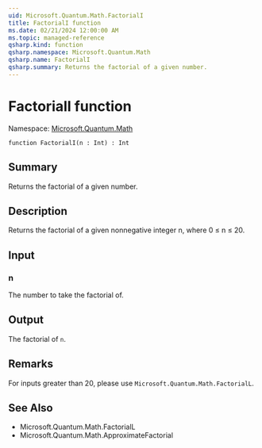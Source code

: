 ```yaml
---
uid: Microsoft.Quantum.Math.FactorialI
title: FactorialI function
ms.date: 02/21/2024 12:00:00 AM
ms.topic: managed-reference
qsharp.kind: function
qsharp.namespace: Microsoft.Quantum.Math
qsharp.name: FactorialI
qsharp.summary: Returns the factorial of a given number.
---
```


# FactorialI function

Namespace: [Microsoft.Quantum.Math](xref:Microsoft.Quantum.Math)

```qsharp
function FactorialI(n : Int) : Int
```

## Summary
Returns the factorial of a given number.

## Description
Returns the factorial of a given nonnegative integer n, where 0 ≤ n ≤ 20.

## Input
### n
The number to take the factorial of.

## Output
The factorial of `n`.

## Remarks
For inputs greater than 20, please use `Microsoft.Quantum.Math.FactorialL`.

## See Also
- Microsoft.Quantum.Math.FactorialL
- Microsoft.Quantum.Math.ApproximateFactorial
